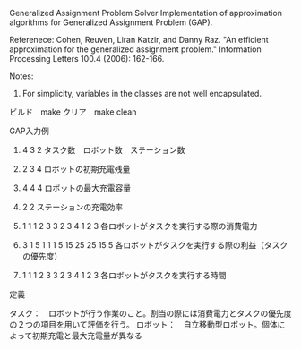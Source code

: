 Generalized Assignment Problem Solver
Implementation of approximation algorithms for Generalized Assignment Problem (GAP).

Referenece: Cohen, Reuven, Liran Katzir, and Danny Raz. "An efficient approximation for the generalized assignment problem." Information Processing Letters 100.4 (2006): 162-166.

Notes:
1. For simplicity, variables in the classes are not well encapsulated.

ビルド　make 
クリア　make clean

GAP入力例
1. 4 3 2
タスク数　ロボット数　ステーション数

2. 2 3 4
ロボットの初期充電残量

3. 4 4 4
ロボットの最大充電容量

4. 2 2
ステーションの充電効率

5.  1 1 1
    2 3 3
    2 3 4
    1 2 3
各ロボットがタスクを実行する際の消費電力

6.  3 1 5
    1 1 1
    5 15 25
    25 15 5
各ロボットがタスクを実行する際の利益（タスクの優先度）

7.  1 1 1
    2 3 3
    2 3 4
    1 2 3
各ロボットがタスクを実行する時間



定義

タスク：　ロボットが行う作業のこと。割当の際には消費電力とタスクの優先度の２つの項目を用いて評価を行う。
ロボット：　自立移動型ロボット。個体によって初期充電と最大充電量が異なる
